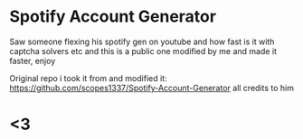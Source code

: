 # Spotify Account Generator

Saw someone flexing his spotify gen on youtube and how fast is it with captcha solvers etc and this is a public one modified by me and made it faster, enjoy

Original repo i took it from and modified it: https://github.com/scopes1337/Spotify-Account-Generator all credits to him

# <3
